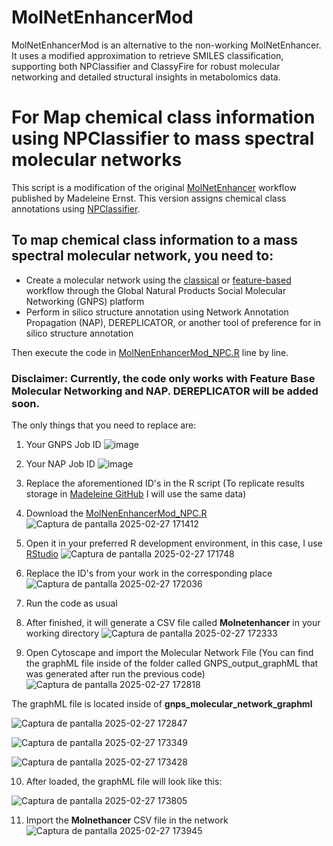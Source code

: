 # MolNetEnhancerMod
MolNetEnhancerMod is an alternative to the non-working MolNetEnhancer. It uses a modified approximation to retrieve SMILES classification, supporting both NPClassifier and ClassyFire for robust molecular networking and detailed structural insights in metabolomics data.


# For Map chemical class information using NPClassifier to mass spectral molecular networks
This script is a modification of the original [MolNetEnhancer](https://www.mdpi.com/2218-1989/9/7/144) workflow published by Madeleine Ernst. This version assigns chemical class annotations using [NPClassifier](https://pubs.acs.org/doi/10.1021/acs.jnatprod.1c00399).

## To map chemical class information to a mass spectral molecular network, you need to:

- Create a molecular network using the [classical](https://ccms-ucsd.github.io/GNPSDocumentation/quickstart/) or [feature-based](https://ccms-ucsd.github.io/GNPSDocumentation/featurebasedmolecularnetworking/) workflow through the Global Natural Products Social Molecular Networking (GNPS) platform
- Perform in silico structure annotation using Network Annotation Propagation (NAP), DEREPLICATOR, or another tool of preference for in silico structure annotation

Then execute the code in [MolNenEnhancerMod_NPC.R](https://github.com/froz9/MolNetEnhancerMod/blob/main/MolNenEnhancerMod_NPC.R) line by line.
### Disclaimer: Currently, the code only works with Feature Base Molecular Networking and NAP. DEREPLICATOR will be added soon.
 The only things that you need to replace are:

1. Your GNPS Job ID
![image](https://github.com/user-attachments/assets/85378ed6-fabc-405d-8d0f-473970502cb4)

2. Your NAP Job ID
![image](https://github.com/user-attachments/assets/c673eaca-ccc3-4ab2-8a89-902cc8efb775)

3. Replace the aforementioned ID's in the R script (To replicate results storage in [Madeleine GitHub](https://github.com/madeleineernst/RMolNetEnhancer/blob/master/Example_notebooks/ChemicalClasses_2_Network_FeatureBased.ipynb) I will use the same data)

4. Download the [MolNenEnhancerMod_NPC.R](https://github.com/froz9/MolNetEnhancerMod/blob/main/MolNenEnhancerMod_NPC.R)
![Captura de pantalla 2025-02-27 171412](https://github.com/user-attachments/assets/5e10169b-b663-4bd7-9ab0-e302032ed3d0)

5. Open it in your preferred R development environment, in this case, I use [RStudio](https://posit.co/downloads/) 
![Captura de pantalla 2025-02-27 171748](https://github.com/user-attachments/assets/07692410-39f2-4b0d-a484-84d21fee0319)

6. Replace the ID's from your work in the corresponding place
![Captura de pantalla 2025-02-27 172036](https://github.com/user-attachments/assets/c998e20e-b714-4eab-ae30-fe2968aa7c75)

7. Run the code as usual

8. After finished, it will generate a CSV file called **Molnetenhancer** in your working directory
![Captura de pantalla 2025-02-27 172333](https://github.com/user-attachments/assets/e7754806-2f9d-414d-bffa-369e52cc434c)

9. Open Cytoscape and import the Molecular Network File (You can find the graphML file inside of the folder called GNPS_output_graphML that was generated after run the previous code)
![Captura de pantalla 2025-02-27 172818](https://github.com/user-attachments/assets/c883467f-5192-4a13-ac63-65c250fd226d)

The graphML file is located inside of **gnps_molecular_network_graphml**

![Captura de pantalla 2025-02-27 172847](https://github.com/user-attachments/assets/5f2e8c78-7ad8-4064-9d12-a7e0bd666b52)

![Captura de pantalla 2025-02-27 173349](https://github.com/user-attachments/assets/c22f97a2-0d9c-410a-b922-68b0419a0ba8)

![Captura de pantalla 2025-02-27 173428](https://github.com/user-attachments/assets/2b3753d2-4a0f-4660-9fad-982e70f25719)
 
 10. After loaded, the graphML file will look like this:

![Captura de pantalla 2025-02-27 173805](https://github.com/user-attachments/assets/9780676b-f250-4388-9c58-1fd30d434ebb)

11. Import the **Molnethancer** CSV file in the network
![Captura de pantalla 2025-02-27 173945](https://github.com/user-attachments/assets/4296dfd0-8adf-44ea-acf3-fabfac93b0a4)
